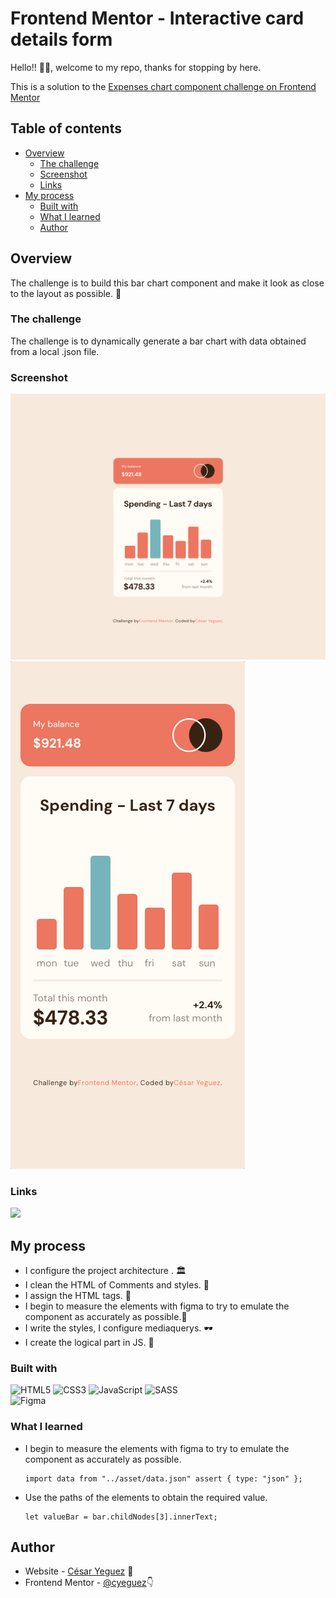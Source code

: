 # Frontend Mentor - Interactive card details form

Hello!! 🤟🤟, welcome to my repo, thanks for stopping by here.

This is a solution to the [Expenses chart component challenge on Frontend Mentor](https://www.frontendmentor.io/challenges/expenses-chart-component-e7yJBUdjwt)

## Table of contents

- [Overview](#overview)
  - [The challenge](#the-challenge)
  - [Screenshot](#screenshot)
  - [Links](#links)
- [My process](#my-process)
  - [Built with](#built-with)
  - [What I learned](#what-i-learned)
  - [Author](#author)

## Overview

The challenge is to build this bar chart component and make it look as close to the layout as possible. 🏁

### The challenge

The challenge is to dynamically generate a bar chart with data obtained from a local .json file.

### Screenshot

![Preview mode desktop](./asset/screenshot/Desktop.png)
![Preview mode mobile](./asset/screenshot/Mobile.png)

### Links

<a href="https://cyeguez.github.io/expenses-chart-component-main/" target="_blank"><img src="https://img.shields.io/badge/GitHub-100000?style=for-the-badge&logo=github&logoColor=white" target="_blank"></a>

## My process

- I configure the project architecture . 🏛️
- I clean the HTML of Comments and styles. 🧹
- I assign the HTML tags. 🎯
- I begin to measure the elements with figma to try to emulate the component as accurately as possible.📏
- I write the styles, I configure mediaquerys. 🕶️
- I create the logical part in JS. 🧠

### Built with

![HTML5](https://img.shields.io/badge/html5-%23E34F26.svg?style=for-the-badge&logo=html5&logoColor=white)
![CSS3](https://img.shields.io/badge/css3-%231572B6.svg?style=for-the-badge&logo=css3&logoColor=white)
![JavaScript](https://img.shields.io/badge/javascript-%23323330.svg?style=for-the-badge&logo=javascript&logoColor=%23F7DF1E)
![SASS](https://img.shields.io/badge/SASS-hotpink.svg?style=for-the-badge&logo=SASS&logoColor=white)  
![Figma](https://img.shields.io/badge/figma-%23F24E1E.svg?style=for-the-badge&logo=figma&logoColor=white)

### What I learned

- I begin to measure the elements with figma to try to emulate the component as accurately as possible.
  ```
  import data from "../asset/data.json" assert { type: "json" };
  ```
- Use the paths of the elements to obtain the required value.
  ```
  let valueBar = bar.childNodes[3].innerText;
  ```


## Author

- Website - [César Yeguez](https://github.com/cyeguez) 👋
- Frontend Mentor - [@cyeguez](https://www.frontendmentor.io/profile/cyeguez)👇
